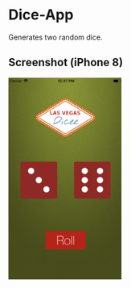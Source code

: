 # Dice-App
Generates two random dice.

## Screenshot (iPhone 8)

<img src="./images/Screenshot.PNG" alt="Screenshot of Dice app" height="400">
